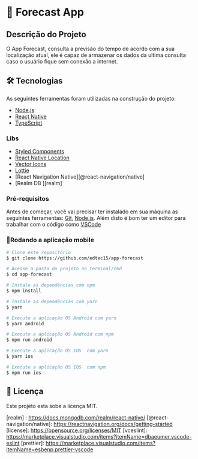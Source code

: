 # 📱 Forecast App

## Descrição do Projeto

O App Forecast, consulta a previsão do tempo de acordo com a sua localização atual, ele é capaz de armazenar os dados da ultima consulta caso o usuário fique sem conexão a internet.

## 🛠 Tecnologias

As seguintes ferramentas foram utilizadas na construção do projeto:

-   [Node.js][nodejs]
-   [React Native][rn]
-   [TypeScript][typescript]

### Libs

-   [Styled Components][styled-components]
-   [React Native Location][react-native-location]
-   [Vector Icons][react-native-vector-icons]
-   [Lottie][lottie-react-native]
-   [React Navigation Native][@react-navigation/native]
-   [Realm DB ][realm]

### Pré-requisitos

Antes de começar, você vai precisar ter instalado em sua máquina as seguintes ferramentas:
[Git](https://git-scm.com), [Node.js][nodejs].
Além disto é bom ter um editor para trabalhar com o código como [VSCode][vscode]

### 📱Rodando a aplicação mobile

```bash
# Clone este repositório
$ git clone https://github.com/edtec15/app-forecast

# Acesse a pasta do projeto no terminal/cmd
$ cd app-forecast

# Instale as dependências com npm
$ npm install

# Instale as dependências com yarn
$ yarn

# Execute a aplicação OS Android com yarn
$ yarn android

# Execute a aplicação OS Android com npm
$ npm run android

# Execute a aplicação OS IOS  com yarn
$ yarn ios

# Execute a aplicação OS IOS  com npm
$ npm run ios
```

## 📝 Licença

Este projeto esta sobe a licença MIT.

[styled-components]: https://styled-components.com/
[nodejs]: https://nodejs.org/
[typescript]: https://www.typescriptlang.org/
[rn]: https://facebook.github.io/react-native/
[yarn]: https://yarnpkg.com/
[vscode]: https://code.visualstudio.com/
[vceditconfig]: https://marketplace.visualstudio.com/items?itemName=EditorConfig.EditorConfig
[react-native-location]: https://github.com/timfpark/react-native-location
[react-native-vector-icons]: https://github.com/oblador/react-native-vector-icons
[lottie-react-native]: https://github.com/lottie-react-native/lottie-react-native
[realm] : https://docs.mongodb.com/realm/react-native/
[@react-navigation/native]: https://reactnavigation.org/docs/getting-started
[license]: https://opensource.org/licenses/MIT
[vceslint]: https://marketplace.visualstudio.com/items?itemName=dbaeumer.vscode-eslint
[prettier]: https://marketplace.visualstudio.com/items?itemName=esbenp.prettier-vscode
